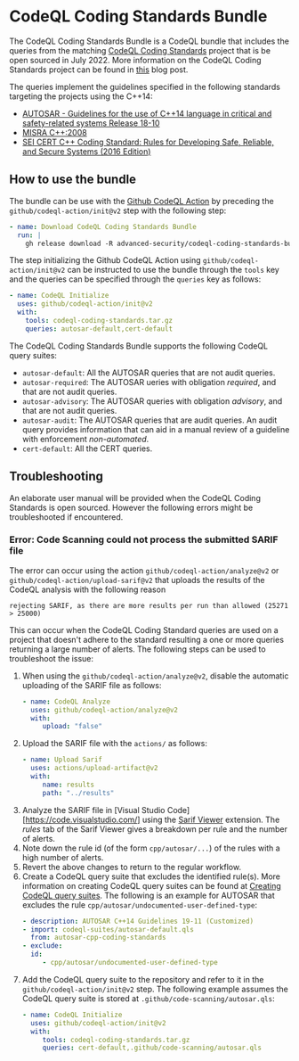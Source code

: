 # CodeQL Coding Standards Bundle

The CodeQL Coding Standards Bundle is a CodeQL bundle that includes the queries from the matching [CodeQL Coding Standards](https://github.com/github/codeql-coding-standards) project that is be open sourced in July 2022. More information on the CodeQL Coding Standards project can be found in [this](https://github.blog/2022-06-20-adding-support-for-coding-standards-autosar-c-and-cert-c/) blog post.

The queries implement the guidelines specified in the following standards targeting the projects using the C++14:
- [AUTOSAR - Guidelines for the use of C++14 language in critical and safety-related systems Release 18-10](https://www.autosar.org/fileadmin/user_upload/standards/adaptive/18-10/AUTOSAR_RS_CPP14Guidelines.pdf)
- [MISRA C++:2008](https://www.misra.org.uk)
- [SEI CERT C++ Coding Standard: Rules for Developing Safe, Reliable, and Secure Systems (2016 Edition)](https://resources.sei.cmu.edu/library/asset-view.cfm?assetID=494932)

## How to use the bundle

The bundle can be use with the [Github CodeQL Action](https://github.com/github/codeql-action) by preceding the `github/codeql-action/init@v2` step with the following step:

```yaml
- name: Download CodeQL Coding Standards Bundle
  run: |
    gh release download -R advanced-security/codeql-coding-standards-bundle-releases v1.10.0 --pattern 'codeql-coding-standards.tar.gz'
```

The step initializing the Github CodeQL Action using `github/codeql-action/init@v2` can be instructed to use the bundle through the `tools` key and the queries can be specified through the `queries` key as follows:

```yaml
- name: CodeQL Initialize
  uses: github/codeql-action/init@v2
  with:
    tools: codeql-coding-standards.tar.gz
    queries: autosar-default,cert-default
```

The CodeQL Coding Standards Bundle supports the following CodeQL query suites:

- `autosar-default`: All the AUTOSAR queries that are not audit queries.
- `autosar-required`: The AUTOSAR ueries with obligation *required*, and that are not audit queries.
- `autosar-advisory`: The AUTOSAR queries with obligation *advisory*, and that are not audit queries.
- `autosar-audit`: The AUTOSAR queries that are audit queries. An audit query provides information that can aid in a manual review of a guideline with enforcement *non-automated*.
- `cert-default`: All the CERT queries.

## Troubleshooting

An elaborate user manual will be provided when the CodeQL Coding Standards is open sourced.
However the following errors might be troubleshooted if encountered.

### Error: Code Scanning could not process the submitted SARIF file

The error can occur using the action `github/codeql-action/analyze@v2` or `github/codeql-action/upload-sarif@v2` that uploads the results of the CodeQL analysis with the following reason

`rejecting SARIF, as there are more results per run than allowed (25271 > 25000)`

This can occur when the CodeQL Coding Standard queries are used on a project that doesn't adhere to the standard resulting a one or more queries returning a large number of alerts.
The following steps can be used to troubleshoot the issue:

1. When using the `github/codeql-action/analyze@v2`, disable the automatic uploading of the SARIF file as follows:
   ```yaml
   - name: CodeQL Analyze
     uses: github/codeql-action/analyze@v2
     with:
        upload: "false"
   ```
2. Upload the SARIF file with the `actions/` as follows:
   ```yaml
   - name: Upload Sarif 
     uses: actions/upload-artifact@v2
     with:
        name: results
        path: "../results"
   ```
3. Analyze the SARIF file in [Visual Studio Code][https://code.visualstudio.com/] using the [Sarif Viewer](https://marketplace.visualstudio.com/items?itemName=MS-SarifVSCode.sarif-viewer) extension. The *rules* tab of the Sarif Viewer gives a breakdown per rule and the number of alerts.
4. Note down the rule id (of the form `cpp/autosar/...`) of the rules with a high number of alerts.
5. Revert the above changes to return to the regular workflow.
6. Create a CodeQL query suite that excludes the identified rule(s). More information on creating CodeQL query suites can be found at [Creating CodeQL query suites](https://codeql.github.com/docs/codeql-cli/creating-codeql-query-suites/). The following is an example for AUTOSAR that excludes the rule `cpp/autosar/undocumented-user-defined-type`:
   ```yaml
   - description: AUTOSAR C++14 Guidelines 19-11 (Customized)
   - import: codeql-suites/autosar-default.qls
     from: autosar-cpp-coding-standards
   - exclude:
     id:
        - cpp/autosar/undocumented-user-defined-type
   ```
7. Add the CodeQL query suite to the repository and refer to it in the `github/codeql-action/init@v2` step. The following example assumes the CodeQL query suite is stored at `.github/code-scanning/autosar.qls`:
   ```yaml
   - name: CodeQL Initialize
     uses: github/codeql-action/init@v2
     with:
        tools: codeql-coding-standards.tar.gz
        queries: cert-default,.github/code-scanning/autosar.qls